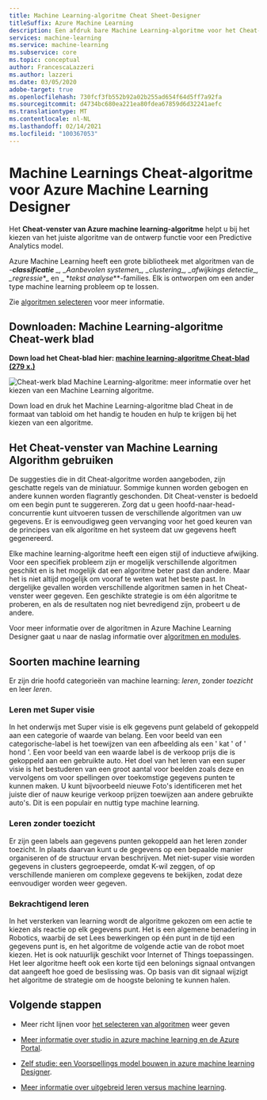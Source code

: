 ```yaml
---
title: Machine Learning-algoritme Cheat Sheet-Designer
titleSuffix: Azure Machine Learning
description: Een afdruk bare Machine Learning-algoritme voor het Cheat-werk blad helpt u bij het kiezen van het juiste algoritme voor uw voorspellende model in Azure Machine Learning Designer.
services: machine-learning
ms.service: machine-learning
ms.subservice: core
ms.topic: conceptual
author: FrancescaLazzeri
ms.author: lazzeri
ms.date: 03/05/2020
adobe-target: true
ms.openlocfilehash: 730fcf3fb552b92a02b255ad654f64d5ff7a92fa
ms.sourcegitcommit: d4734bc680ea221ea80fdea67859d6d32241aefc
ms.translationtype: MT
ms.contentlocale: nl-NL
ms.lasthandoff: 02/14/2021
ms.locfileid: "100367053"
---
```

# <a name="machine-learning-algorithm-cheat-sheet-for-azure-machine-learning-designer"></a>Machine Learnings Cheat-algoritme voor Azure Machine Learning Designer

Het **Cheat-venster van Azure machine learning-algoritme** helpt u bij het kiezen van het juiste algoritme van de ontwerp functie voor een Predictive Analytics model.

Azure Machine Learning heeft een grote bibliotheek met algoritmen van de *-**classificatie** _, _*_Aanbevolen systemen_*_, _*_clustering_*_, _*_afwijkings detectie_*_, _*_regressie_*_ en _ *_tekst analyse_**-families. Elk is ontworpen om een ander type machine learning probleem op te lossen.

Zie [algoritmen selecteren](how-to-select-algorithms.md) voor meer informatie.

## <a name="download-machine-learning-algorithm-cheat-sheet"></a>Downloaden: Machine Learning-algoritme Cheat-werk blad

**Down load het Cheat-blad hier: [machine learning-algoritme Cheat-blad (279 x.)](https://download.microsoft.com/download/3/5/b/35bb997f-a8c7-485d-8c56-19444dafd757/azure-machine-learning-algorithm-cheat-sheet-nov2019.pdf?WT.mc_id=docs-article-lazzeri)**

![Cheat-werk blad Machine Learning-algoritme: meer informatie over het kiezen van een Machine Learning algoritme.](./media/algorithm-cheat-sheet/machine-learning-algorithm-cheat-sheet.svg)

Down load en druk het Machine Learning-algoritme blad Cheat in de formaat van tabloid om het handig te houden en hulp te krijgen bij het kiezen van een algoritme.

## <a name="how-to-use-the-machine-learning-algorithm-cheat-sheet"></a>Het Cheat-venster van Machine Learning Algorithm gebruiken

De suggesties die in dit Cheat-algoritme worden aangeboden, zijn geschatte regels van de miniatuur. Sommige kunnen worden gebogen en andere kunnen worden flagrantly geschonden. Dit Cheat-venster is bedoeld om een begin punt te suggereren. Zorg dat u geen hoofd-naar-head-concurrentie kunt uitvoeren tussen de verschillende algoritmen van uw gegevens. Er is eenvoudigweg geen vervanging voor het goed keuren van de principes van elk algoritme en het systeem dat uw gegevens heeft gegenereerd.

Elke machine learning-algoritme heeft een eigen stijl of inductieve afwijking. Voor een specifiek probleem zijn er mogelijk verschillende algoritmen geschikt en is het mogelijk dat een algoritme beter past dan andere. Maar het is niet altijd mogelijk om vooraf te weten wat het beste past. In dergelijke gevallen worden verschillende algoritmen samen in het Cheat-venster weer gegeven. Een geschikte strategie is om één algoritme te proberen, en als de resultaten nog niet bevredigend zijn, probeert u de andere. 

Voor meer informatie over de algoritmen in Azure Machine Learning Designer gaat u naar de naslag informatie over [algoritmen en modules](algorithm-module-reference/module-reference.md).

## <a name="kinds-of-machine-learning"></a>Soorten machine learning

Er zijn drie hoofd categorieën van machine learning: *leren*, zonder *toezicht* en leer *leren*.

### <a name="supervised-learning"></a>Leren met Super visie

In het onderwijs met Super visie is elk gegevens punt gelabeld of gekoppeld aan een categorie of waarde van belang. Een voor beeld van een categorische-label is het toewijzen van een afbeelding als een ' kat ' of ' hond '. Een voor beeld van een waarde label is de verkoop prijs die is gekoppeld aan een gebruikte auto. Het doel van het leren van een super visie is het bestuderen van een groot aantal voor beelden zoals deze en vervolgens om voor spellingen over toekomstige gegevens punten te kunnen maken. U kunt bijvoorbeeld nieuwe Foto's identificeren met het juiste dier of nauw keurige verkoop prijzen toewijzen aan andere gebruikte auto's. Dit is een populair en nuttig type machine learning.

### <a name="unsupervised-learning"></a>Leren zonder toezicht

Er zijn geen labels aan gegevens punten gekoppeld aan het leren zonder toezicht. In plaats daarvan kunt u de gegevens op een bepaalde manier organiseren of de structuur ervan beschrijven. Met niet-super visie worden gegevens in clusters gegroepeerde, omdat K-wil zeggen, of op verschillende manieren om complexe gegevens te bekijken, zodat deze eenvoudiger worden weer gegeven.

### <a name="reinforcement-learning"></a>Bekrachtigend leren

In het versterken van learning wordt de algoritme gekozen om een actie te kiezen als reactie op elk gegevens punt. Het is een algemene benadering in Robotics, waarbij de set Lees bewerkingen op één punt in de tijd een gegevens punt is, en het algoritme de volgende actie van de robot moet kiezen. Het is ook natuurlijk geschikt voor Internet of Things toepassingen. Het leer algoritme heeft ook een korte tijd een belonings signaal ontvangen dat aangeeft hoe goed de beslissing was. Op basis van dit signaal wijzigt het algoritme de strategie om de hoogste beloning te kunnen halen. 

## <a name="next-steps"></a>Volgende stappen

* Meer richt lijnen voor [het selecteren van algoritmen](how-to-select-algorithms.md) weer geven

* [Meer informatie over studio in azure machine learning en de Azure Portal](overview-what-is-azure-ml.md).

* [Zelf studie: een Voorspellings model bouwen in azure machine learning Designer](tutorial-designer-automobile-price-train-score.md).

* [Meer informatie over uitgebreid leren versus machine learning](concept-deep-learning-vs-machine-learning.md).
